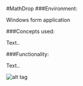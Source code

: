 #MathDrop
###Environment:

Windows form application

###Concepts used:

Text..

###Functionality:

Text..


![alt tag](https://raw.github.com/andrewjhinger/MathDrop/master/dropform.JPG)
